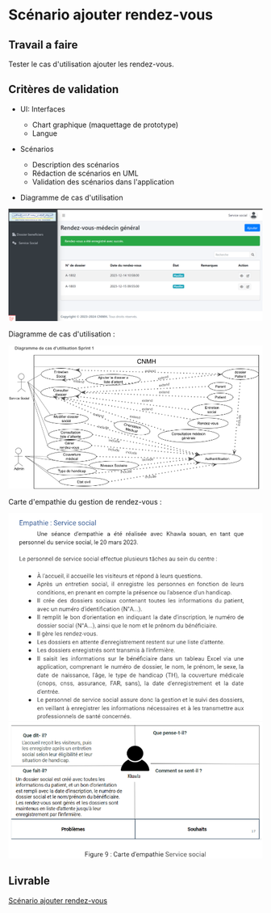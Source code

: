 # Scénario ajouter rendez-vous

## Travail a faire
Tester le cas d'utilisation ajouter les rendez-vous.

## Critères de validation
- UI: Interfaces
  - Chart graphique (maquettage de prototype)
  - Langue
- Scénarios
  - Description des scénarios
  - Rédaction de scénarios en UML
  - Validation des scénarios dans l'application

- Diagramme de cas d'utilisation
<img src="imgs\rendez.png">


Diagramme de cas d'utilisation :

<img src="imgs\Casd'utilisationsprint1.png">

Carte d'empathie du gestion de rendez-vous : 

<img src="imgs\Carted'empathie.png">

<img src="imgs\Carted'empathie2.png">

## Livrable

[Scénario ajouter rendez-vous](https://docs.google.com/presentation/d/1kMBm9piDxl0KFJjdV537nE7XUjuuNi4q/edit?usp=sharing&ouid=109910539235530474628&rtpof=true&sd=true)

